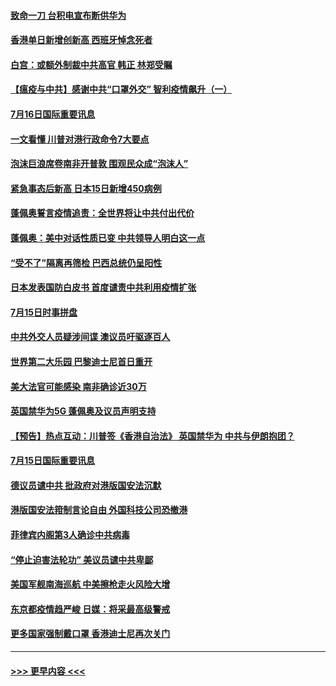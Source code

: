 #### [致命一刀 台积电宣布断供华为](../pages/prog202/a102895305.md?t=07170202) 
#### [香港单日新增创新高 西班牙悼念死者](../pages/prog202/a102895364.md?t=07170202) 
#### [白宫：或额外制裁中共高官 韩正 林郑受瞩](../pages/prog202/a102895303.md?t=07170202) 
#### [【瘟疫与中共】感谢中共“口罩外交” 智利疫情飙升（一）](../pages/prog202/a102895279.md?t=07170202) 
#### [7月16日国际重要讯息](../pages/prog202/a102895152.md?t=07170202) 
#### [一文看懂 川普对港行政命令7大要点](../pages/prog202/a102895124.md?t=07170202) 
#### [泡沫巨浪席卷南非开普敦 围观民众成“泡沫人”](../pages/prog202/a102895006.md?t=07170202) 
#### [紧急事态后新高 日本15日新增450病例](../pages/prog202/a102894959.md?t=07170202) 
#### [蓬佩奥誓言疫情追责：全世界将让中共付出代价](../pages/prog202/a102895036.md?t=07170202) 
#### [蓬佩奥：美中对话性质已变 中共领导人明白这一点](../pages/prog202/a102894945.md?t=07170202) 
#### [“受不了”隔离再筛检 巴西总统仍呈阳性](../pages/prog202/a102894899.md?t=07170202) 
#### [日本发表国防白皮书 首度谴责中共利用疫情扩张](../pages/prog202/a102894666.md?t=07170202) 
#### [7月15日时事拼盘](../pages/prog202/a102894716.md?t=07170202) 
#### [中共外交人员疑涉间谍 澳议员吁驱逐百人](../pages/prog202/a102894686.md?t=07170202) 
#### [世界第二大乐园 巴黎迪士尼首日重开](../pages/prog202/a102894698.md?t=07170202) 
#### [美大法官可能感染 南非确诊近30万](../pages/prog202/a102894537.md?t=07170202) 
#### [英国禁华为5G 蓬佩奥及议员声明支持](../pages/prog202/a102894530.md?t=07170202) 
#### [【预告】热点互动：川普签《香港自治法》 英国禁华为  中共与伊朗抱团？](../pages/prog202/a102894515.md?t=07170202) 
#### [7月15日国际重要讯息](../pages/prog202/a102894304.md?t=07170202) 
#### [德议员谴中共 批政府对港版国安法沉默](../pages/prog202/a102894311.md?t=07170202) 
#### [港版国安法箝制言论自由 外国科技公司恐撤港](../pages/prog202/a102894325.md?t=07170202) 
#### [菲律宾内阁第3人确诊中共病毒](../pages/prog202/a102894277.md?t=07170202) 
#### [“停止迫害法轮功” 美议员谴中共卑鄙](../pages/prog202/a102894190.md?t=07170202) 
#### [美国军舰南海巡航 中美擦枪走火风险大增](../pages/prog202/a102894202.md?t=07170202) 
#### [东京都疫情趋严峻 日媒：将采最高级警戒](../pages/prog202/a102894131.md?t=07170202) 
#### [更多国家强制戴口罩 香港迪士尼再次关门](../pages/prog202/a102893824.md?t=07170202) 

----
#### [ >>> 更早内容 <<< ](../indexes/prog202-earlier.md)
